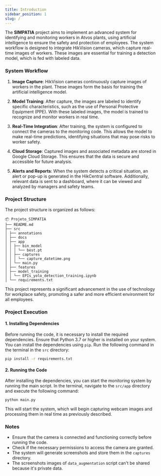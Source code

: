 ```yaml
---
title: Introduction
sidebar_position: 1
slug: /
---
```


The **SIMPATIA** project aims to implement an advanced system for identifying and monitoring workers in Atvos plants, using artificial intelligence to ensure the safety and protection of employees. The system workflow is designed to integrate HikVision cameras, which capture real-time images of workers. These images are essential for training a detection model, which is fed with labeled data.

### System Workflow

1. **Image Capture**: HikVision cameras continuously capture images of workers in the plant. These images form the basis for training the artificial intelligence model.

2. **Model Training**: After capture, the images are labeled to identify specific characteristics, such as the use of Personal Protective Equipment (PPE). With these labeled images, the model is trained to recognize and monitor workers in real time.

3. **Real-Time Integration**: After training, the system is configured to connect the cameras to the monitoring code. This allows the model to make real-time predictions, identifying situations that may pose risks to worker safety.

4. **Cloud Storage**: Captured images and associated metadata are stored in Google Cloud Storage. This ensures that the data is secure and accessible for future analysis.

5. **Alerts and Reports**: When the system detects a critical situation, an alert or pop-up is generated in the HikCentral software. Additionally, relevant data is sent to a dashboard, where it can be viewed and analyzed by managers and safety teams.

### Project Structure

The project structure is organized as follows:

```
📦 Projeto_SIMPATIA
├── README.md
├── src
│ ├── annotations
│ ├── docs
│ ├── app
│ │ ├── bin_model
│ │ │ └── best.pt
│ │ ├── captures
│ │ │ └── capture_datetime.png
│ │ └── main.py
│ ├── features
│ ├── model_training
│ │ └── EPIs_yolo_detection_training.ipynb
│ └── requirements.txt
```

This project represents a significant advancement in the use of technology for workplace safety, promoting a safer and more efficient environment for all employees.

### Project Execution

#### 1. Installing Dependencies

Before running the code, it is necessary to install the required dependencies. Ensure that Python 3.7 or higher is installed on your system. You can install the dependencies using `pip`. Run the following command in the terminal in the `src` directory:

```bash
pip install -r requirements.txt
```

#### 2. Running the Code

After installing the dependencies, you can start the monitoring system by running the main script. In the terminal, navigate to the `src/app` directory and execute the following command:

```
python main.py
```

This will start the system, which will begin capturing webcam images and processing them in real time as previously described.

### Notes

- Ensure that the camera is connected and functioning correctly before running the code.
- Check if the necessary permissions to access the camera are granted.
- The system will generate screenshots and store them in the `captures` directory.
- The screenshots images of `data_augmentation` script can't be shared because it's private data.
